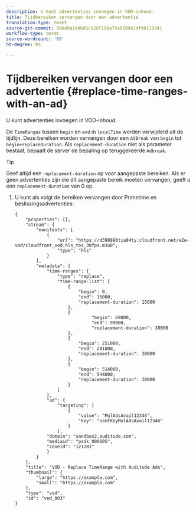 ```yaml
---
description: U kunt advertenties invoegen in VOD-inhoud.
title: Tijdbereiken vervangen door een advertentie
translation-type: tm+mt
source-git-commit: 89bdda1d4bd5c126f19ba75a819942df901183d1
workflow-type: tm+mt
source-wordcount: '89'
ht-degree: 0%

---
```



# Tijdbereiken vervangen door een advertentie {#replace-time-ranges-with-an-ad}

U kunt advertenties invoegen in VOD-inhoud.

De `TimeRanges` tussen `begin` en `end` in `localTime` worden verwijderd uit de tijdlijn. Deze bereiken worden vervangen door een `AdBreak` van `begin` tot `begin+replaceDuration`. Als `replacement-duration` niet als parameter bestaat, bepaalt de server de bepaling op teruggekeerde `Adbreak`.

>[!TIP]
>
>Geef altijd een `replacement-duration` op voor aangepaste bereiken. Als er geen advertenties zijn die dit aangepaste bereik moeten vervangen, geeft u een `replacement-duration` van 0 op.

1. U kunt als volgt de bereiken vervangen door Primetime en beslissingsadvertenties:

   ```
   {   
       "properties": [],
       "stream": {
           "manifests": [
               {
                   "url": "https://d398890tia84ty.cloudfront.net/e2e-vod/cloudfront_vod_hls_tos_30fps.m3u8",
                   "type": "hls"
               }
           ],
           "metadata": {
               "time-ranges": {
                   "type": "replace",
                   "time-range-list": [
                       {
                           "begin": 0,
                           "end": 15000,
                           "replacement-duration": 15000
                       },
                       {
                                "begin": 69000,
                                "end": 99000,
                                "replacement-duration": 30000
                       },
                       {
                           "begin": 251000,
                           "end": 281000,
                           "replacement-duration": 30000
                       },
                       {
                           "begin": 514000,
                           "end": 544000,
                           "replacement-duration": 30000
                       }
                   ]
               },
               "ad": {
                   "targeting": [
                       {
                           "value": "MulAdsAvail12346",
                           "key": "osmfKeyMulAdsAvail12346"
                       }
                   ],
               "domain": "sandbox2.auditude.com",
               "mediaid": "psdk_000105",
               "zoneid": "121781"
               }     
           }
       },   
       "title": "VOD - Replace TimeRange with Auditude Ads",
       "thumbnail": {
           "large": "https://example.com",
           "small": "https://example.com"
       },
       "type": "vod",
       "id": "vod_003"
   }
   ```
